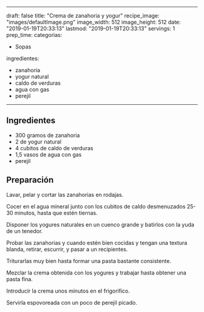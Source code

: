 
---
draft: false
title: "Crema de zanahoria y yogur"
recipe_image: "images/defaultImage.png"
image_width: 512
image_height: 512
date: "2019-01-19T20:33:13"
lastmod: "2019-01-19T20:33:13"
servings: 1
prep_time: 
categorias:
  - Sopas

ingredientes:
  - zanahoria
  - yogur natural
  - caldo de verduras
  - agua con gas
  - perejil
---

## Ingredientes
- 300 gramos de zanahoria
- 2  de yogur natural
- 4 cubitos de caldo de verduras
- 1,5 vasos de agua con gas
- perejil

## Preparación
Lavar, pelar y cortar las zanahorias en rodajas.

Cocer en el agua mineral junto con los cubitos de caldo desmenuzados 25- 30 minutos, hasta que estén tiernas.

Disponer los yogures naturales en un cuenco grande y batirlos con la yuda de un tenedor.

Probar las zanahorias y cuando estén bien cocidas y tengan una textura blanda, retirar, escurrir, y pasar a un recipientes.

Triturarlas muy bien hasta formar una pasta bastante consistente.

Mezclar la crema obtenida con los yogures y trabajar hasta obtener una pasta fina.

Introducir la crema unos minutos en el frigorifico.

Servirla espovoreada con un poco de perejil picado.


